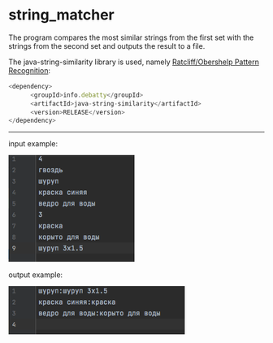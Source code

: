# string_matcher
The program compares the most similar strings from the first set with the strings from the second set and outputs the result to a file.

The java-string-similarity library is used, namely [Ratcliff/Obershelp Pattern Recognition](https://github.com/tdebatty/java-string-similarity#ratcliff-obershelp):


```javascript 
<dependency>
      <groupId>info.debatty</groupId>
      <artifactId>java-string-similarity</artifactId>
      <version>RELEASE</version>
</dependency>
``` 

___
input example:

![Screenshot](input.png)

output example:

![Screenshot](output.png)

